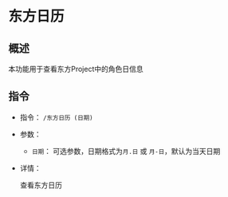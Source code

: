 # 东方日历

## 概述

本功能用于查看东方Project中的角色日信息

## 指令

- 指令： `/东方日历 (日期)`

- 参数：

  - `日期`： 可选参数，日期格式为`月.日` 或 `月-日`，默认为当天日期

- 详情：

  查看东方日历
